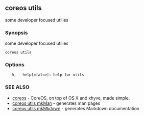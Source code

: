 ## coreos utils

some developer focused utilies

### Synopsis


some developer focused utilies

```
coreos utils
```

### Options

```
  -h, --help[=false]: help for utils
```

### SEE ALSO
* [coreos](coreos.md)	 - CoreOS, on top of OS X and xhyve, made simple.
* [coreos utils mkMan](coreos_utils_mkMan.md)	 - generates man pages
* [coreos utils mkMkdown](coreos_utils_mkMkdown.md)	 - generates Markdown documentation

